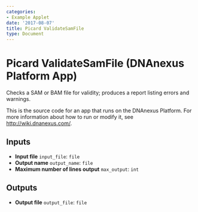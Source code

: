 ```yaml
---
categories:
- Example Applet
date: '2017-08-07'
title: Picard ValidateSamFile
type: Document
---
```

<!-- dx-header -->
# Picard ValidateSamFile (DNAnexus Platform App)

Checks a SAM or BAM file for validity; produces a report listing errors and warnings.

This is the source code for an app that runs on the DNAnexus Platform.
For more information about how to run or modify it, see
http://wiki.dnanexus.com/.
<!-- /dx-header -->



<!--
TODO: This app directory was automatically generated by dx-app-wizard;
please edit this Readme.md file to include essential documentation about
your app that would be helpful to users. (Also see the
Readme.developer.md.) Once you're done, you can remove these TODO
comments.

For more info, see http://wiki.dnanexus.com/Developer-Portal.
-->

<!--
TODO: Fill in additional info about how to use each input and output
below.
-->

## Inputs

* **Input file** ``input_file``: ``file``
* **Output name** ``output_name``: ``file``
* **Maximum number of lines output** ``max_output``: ``int``

## Outputs

* **Output file** ``output_file``: ``file``
